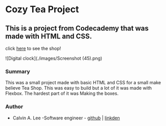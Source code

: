 # Cozy Tea Project

## This is a project from Codecademy that was made with HTML and CSS. 

click [here](https://calvinalee2006.github.io/Codecademy-Cozy-Tea-Project/) to see the shop!

![Digital clock](./images/Screenshot (45).png)

### Summary
This was a small project made with basic HTML and CSS for a small make believe Tea Shop. This was easy to build but a lot of it was made with Flexbox. The hardest part of it was Making the boxes.  

### Author
- Calvin A. Lee -Software engineer - [github](https://github.com/calvinalee2006) | [linkden](https://www.linkedin.com/in/calvin-lee-90082006/)